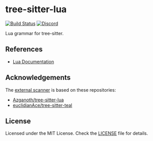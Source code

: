 # tree-sitter-lua

[![Build Status](https://github.com/MunifTanjim/tree-sitter-lua/actions/workflows/ci.yml/badge.svg)](https://github.com/MunifTanjim/tree-sitter-lua/actions/workflows/ci.yml)
[![Discord](https://img.shields.io/discord/1063097320771698699?logo=discord)](https://discord.gg/w7nTvsVJhm)

Lua grammar for tree-sitter.

## References

- [Lua Documentation](https://www.lua.org/docs.html)

## Acknowledgements

The [external scanner](./src/scanner.c) is based on these repositories:

- [Azganoth/tree-sitter-lua](https://github.com/Azganoth/tree-sitter-lua)
- [euclidianAce/tree-sitter-teal](https://github.com/euclidianAce/tree-sitter-teal)

## License

Licensed under the MIT License. Check the [LICENSE](/LICENSE.md) file for details.
